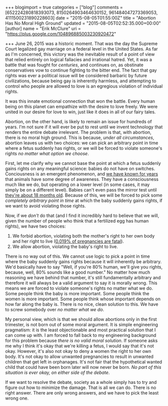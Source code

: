 +++
blogimport = true
categories = ["blog"]
comments = [652224280818393073, 8150264903464630152, 961484047273369053, 4111500231890228603]
date = "2015-08-05T01:55:00Z"
title = "Abortion Has No Moral High Ground"
updated = "2015-08-05T02:52:35.000+00:00"
[author]
name = "Erik McClure"
uri = "https://plus.google.com/104896885003230920472"

+++
June 26, 2015 was a historic moment. That was the day the Supreme Court legalized gay marriage on a federal level in the United States. As far as I'm concerned, this victory was the inevitable result of a point of view that relied entirely on logical fallacies and irrational hatred. Yet, it was a battle that was fought for *centuries*, and continues on, as obstinate conservatives vow to continue fighting to the bitter end. The fact that gay rights was ever a political issue will be considered barbaric by future civilizations, because being gay is inherently harmless, and attempting to control who people are allowed to love is an egregious violation of individual rights.

It was this innate emotional connection that won the battle. Every human being on this planet can empathize with the desire to love freely. We were united in our desire for love to win, just like it does in all of our fairy tales.

Abortion, on the other hand, is likely to remain an issue for hundreds of years. I'm not sure if it will ever be put to rest until we invent technology that renders the entire debate irrelevant. The problem is that, with abortion, there is no moral high ground. This is because, *under all circumstances*, abortion leaves us with two choices: we can pick an arbitrary point in time where a fetus suddenly has rights, or we will be forced to violate someone's rights *no matter what option we choose*.

First, let me clarify why we cannot base the point at which a fetus suddenly gains rights on any meaningful science: babies do not have on switches. Conciousness is an emergent phenomenon, and [we have known for years](https://www.psychologytoday.com/blog/animal-emotions/201208/scientists-conclude-nonhuman-animals-are-conscious-beings) that animals have some degree of awareness. They have a consciousness much like we do, but operating on a lower level (in some cases, it may simply be on a different level). Babies can't even pass the mirror test until [they're about 18 months old](https://en.wikipedia.org/wiki/Mirror_test#Developmental_reactions). Because of this, we will be forced to pick some *completely arbitrary point in time* at which the baby suddenly gains rights, if we want to avoid violating those rights.

Now, if we *don't* do that (and I find it incredibly hard to believe that we will, given the number of people who think that a fertilized egg has human rights), we have two choices:

 1. We forbid abortion, violating both the mother's right to her own body and her right to live ([0.019% of pregnancies are fatal](http://www.thelancet.com/journals/lancet/article/PIIS0140-6736(14)60696-6/fulltext)).
 2. We allow abortion, violating the baby's right to live.

There is no way out of this. We cannot use logic to pick a point in time where the baby suddenly gains rights because it will inherently be arbitrary. We'd basically have to say "Well, if you're 80% human, we'll give you rights, because, well, 80% sounds like a good number." No matter how much reasoning we have behind that number, it's still fundamentally arbitrary and therefore it will always be a valid argument to say it is morally wrong. This means we are forced to violate someone's rights no matter what we do. Some people think the baby is more important. Some people think the women is more important. Some people think whose important depends on how far along the baby is. There is no nice, clean solution to this. We have to screw somebody over *no matter what we do*.

My personal view, which is that we should allow abortions only in the first trimester, is not born out of some moral argument. It is simple engineering pragmatism: it is the least objectionable and most practical solution that I can come up with. I am forced to fall back to my engineering background for this problem because *there is no valid moral solution*. If someone asks me why I think it's okay that we're killing a fetus, I would say that it's not okay. However, it's also not okay to deny a women the right to her own body. It's not okay to allow unwanted pregnancies to result in unwanted children that get left in orphanages. It's not fair that the hypothetical wanted child that could have been born later will now never be born. *No part of this situation is ever okay, on either side of the debate*.

If we want to resolve the debate, society as a whole simply has to try and figure out how to minimize the damage. That is all we can do. There is no right answer. There are only wrong answers, and we have to pick the least wrong one.
